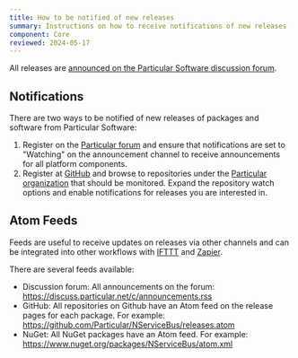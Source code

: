 ```yaml
---
title: How to be notified of new releases
summary: Instructions on how to receive notifications of new releases
component: Core
reviewed: 2024-05-17
---
```


All releases are [announced on the Particular Software discussion forum](https://discuss.particular.net/c/announcements).

## Notifications

There are two ways to be notified of new releases of packages and software from Particular Software:

1) Register on the [Particular forum](https://discuss.particular.net) and ensure that notifications are set to "Watching" on the announcement channel to receive announcements for all platform components.
1) Register at [GitHub](https://github.com/) and browse to repositories under the [Particular organization](https://github.com/Particular) that should be monitored. Expand the repository watch options and enable notifications for releases you are interested in.

## Atom Feeds

Feeds are useful to receive updates on releases via other channels and can be integrated into other workflows with [IFTTT](https://ifttt.com/) and [Zapier](https://zapier.com/).

There are several feeds available:

- Discussion forum: All announcements on the forum: <https://discuss.particular.net/c/announcements.rss>
- GitHub: All repositories on Github have an Atom feed on the release pages for each package. For example: <https://github.com/Particular/NServiceBus/releases.atom>
- NuGet: All NuGet packages have an Atom feed. For example: <https://www.nuget.org/packages/NServiceBus/atom.xml>
